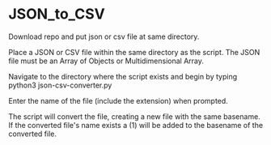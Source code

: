 # JSON_to_CSV

Download repo and put json or csv file at same directory.


Place a JSON or CSV file within the same directory as the script. The JSON file must be an Array of Objects or Multidimensional Array.

Navigate to the directory where the script exists and begin by typing python3 json-csv-converter.py

Enter the name of the file (include the extension) when prompted.

The script will convert the file, creating a new file with the same basename. If the converted file's name exists a (1) will be added to the basename of the converted file.
